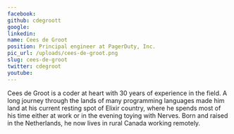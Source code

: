 ```yaml
---
facebook: 
github: cdegroott
google: 
linkedin: 
name: Cees de Groot
position: Principal engineer at PagerDuty, Inc.
pic_url: /uploads/cees-de-groot.png
slug: cees-de-groot
twitter: cdegroot
youtube: 
---
```

<p>Cees de Groot is a coder at heart with 30 years of experience in the field. A long journey through the lands of many programming languages made him land at his current resting spot of Elixir country, where he spends most of his time either at work or in the evening toying with Nerves. Born and raised in the Netherlands, he now lives in rural Canada working remotely.</p>
